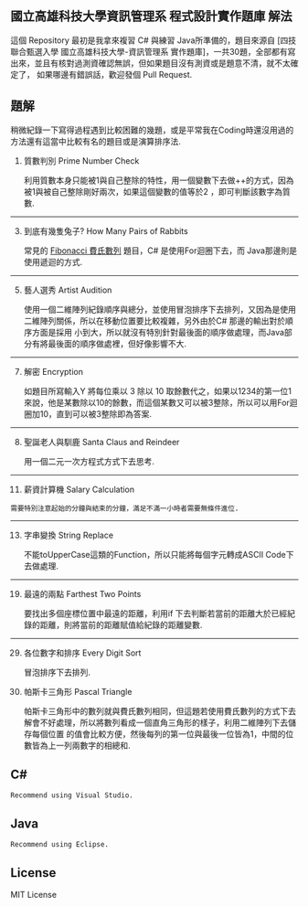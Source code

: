 ## 國立高雄科技大學資訊管理系 程式設計實作題庫 解法

這個 Repository 最初是我拿來複習 C# 與練習 Java所準備的，題目來源自
[四技聯合甄選入學 國立高雄科技大學-資訊管理系 實作題庫]，一共30題，全部都有寫出來，並且有核對過測資確認無誤，但如果題目沒有測資或是題意不清，就不太確定了，
如果哪邊有錯誤話，歡迎發個 Pull Request.

## 題解

稍微紀錄一下寫得過程遇到比較困難的幾題，或是平常我在Coding時還沒用過的方法還有這當中比較有名的題目或是演算排序法.

1.  質數判別 Prime Number Check
    
    利用質數本身只能被1與自己整除的特性，用一個變數下去做++的方式，因為被1與被自己整除剛好兩次，如果這個變數的值等於2 ，即可判斷該數字為質數.
    
***

3. 到底有幾隻兔子? How Many Pairs of Rabbits

    常見的 [Fibonacci 費氏數列](https://zh.wikipedia.org/wiki/%E6%96%90%E6%B3%A2%E9%82%A3%E5%A5%91%E6%95%B0%E5%88%97) 題目，C# 是使用For迴圈下去，而 Java那邊則是使用遞迴的方式.

***    

5.  藝人選秀 Artist Audition

    使用一個二維陣列紀錄順序與總分，並使用冒泡排序下去排列，又因為是使用二維陣列關係，所以在移動位置要比較複雜，另外由於C# 那邊的輸出對於順序方面是採用
    小到大，所以就沒有特別針對最後面的順序做處理，而Java部分有將最後面的順序做處裡，但好像影響不大.

***

7. 解密 Encryption

    如題目所寫輸入Y 將每位乘以 3 除以 10 取餘數代之，如果以1234的第一位1來說，他是某數除以10的餘數，而這個某數又可以被3整除，所以可以用For迴圈加10，直到可以被3整除即為答案.

***    

8. 聖誕老人與馴鹿 Santa Claus and Reindeer

    用一個二元一次方程式方式下去思考.

***

11.  薪資計算機 Salary Calculation

    需要特別注意起始的分鐘與結束的分鐘，滿足不滿一小時者需要無條件進位.

***

13. 字串變換 String Replace

    不能toUpperCase這類的Function，所以只能將每個字元轉成ASCII Code下去做處理.

***    

19. 最遠的兩點 Farthest Two Points

    要找出多個座標位置中最遠的距離，利用if 下去判斷若當前的距離大於已經紀錄的距離，則將當前的距離賦值給紀錄的距離變數.

***

29. 各位數字和排序 Every Digit Sort

    冒泡排序下去排列.

30. 帕斯卡三角形 Pascal Triangle

    帕斯卡三角形中的數列就與費氏數列相同，但這題若使用費氏數列的方式下去解會不好處理，所以將數列看成一個直角三角形的樣子，利用二維陣列下去儲存每個位置
    的值會比較方便，然後每列的第一位與最後一位皆為1，中間的位數皆為上一列兩數字的相總和.

## C# 

    Recommend using Visual Studio.

## Java

    Recommend using Eclipse.

## License

MIT License
